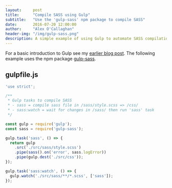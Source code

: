 ```yaml
---
layout:     post
title:      "Compile SASS using Gulp"
subtitle:   "Use the 'gulp-sass' npm package to compile SASS"
date:       2016-07-20 12:00:00
author:     "Alex O'Callaghan"
header-img: "/img/gulp-sass.png"
description: A simple example of using Gulp to automate SASS compilation
---
```


For a basic introduction to Gulp see my [earlier blog post](/2016/07/16/gulp/). The following example uses the npm package [gulp-sass](https://github.com/dlmanning/gulp-sass).

## gulpfile.js

```javascript
'use strict';

/**
 * Gulp tasks to compile SASS
 * - sass = compile sass file in /sass/style.scss => /css/
 * - sass:watch = wait for changes in /sass/ then run 'sass' task
 */

const gulp = require('gulp');
const sass = require('gulp-sass');

gulp.task('sass', () => {
  return gulp
    .src('./src/sass/style.scss')
    .pipe(sass().on('error', sass.logError))
    .pipe(gulp.dest('./src/css'));
});

gulp.task('sass:watch', () => {
  gulp.watch('./src/sass/**/*.scss', ['sass']);
});
```
